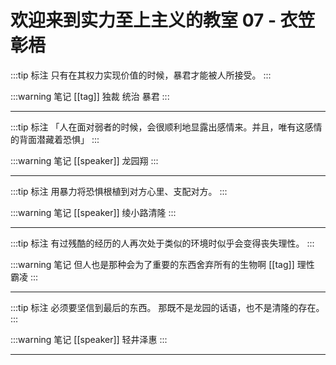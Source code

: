 # 欢迎来到实力至上主义的教室 07 - 衣笠彰梧

:::tip 标注
只有在其权力实现价值的时候，暴君才能被人所接受。
:::

:::warning 笔记
[[tag]] 独裁 统治 暴君
:::

---

:::tip 标注
「人在面对弱者的时候，会很顺利地显露出感情来。并且，唯有这感情的背面潜藏着恐惧」
:::

:::warning 笔记
[[speaker]] 龙园翔
:::

---

:::tip 标注
用暴力将恐惧根植到对方心里、支配对方。
:::

:::warning 笔记
[[speaker]] 绫小路清隆
:::

---

:::tip 标注
有过残酷的经历的人再次处于类似的环境时似乎会变得丧失理性。
:::

:::warning 笔记
但人也是那种会为了重要的东西舍弃所有的生物啊
[[tag]] 理性 霸凌
:::

---

:::tip 标注
必须要坚信到最后的东西。
那既不是龙园的话语，也不是清隆的存在。
:::

:::warning 笔记
[[speaker]] 轻井泽惠
:::

---

